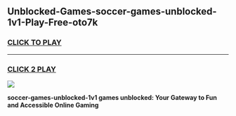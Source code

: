 
## Unblocked-Games-soccer-games-unblocked-1v1-Play-Free-oto7k
<h3>
<a href="https://premium76.site?title=soccer-games-unblocked-1v1&ref=18A1">CLICK TO PLAY</a></h3>
<hr>

<h3>
<a href="https://premium76.site?title=soccer-games-unblocked-1v1&ref=18A1">CLICK 2 PLAY</a>
  
</h3>

<a href="https://premium76.site?title=soccer-games-unblocked-1v1&ref=18A1"><img src="https://clearcache.store/games.png"></a>


**soccer-games-unblocked-1v1 games unblocked: Your Gateway to Fun and Accessible Online Gaming**
